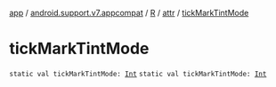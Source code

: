 [app](../../../index.md) / [android.support.v7.appcompat](../../index.md) / [R](../index.md) / [attr](index.md) / [tickMarkTintMode](.)

# tickMarkTintMode

`static val tickMarkTintMode: `[`Int`](https://kotlinlang.org/api/latest/jvm/stdlib/kotlin/-int/index.html)
`static val tickMarkTintMode: `[`Int`](https://kotlinlang.org/api/latest/jvm/stdlib/kotlin/-int/index.html)